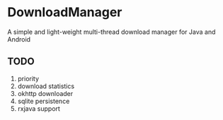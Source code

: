 # DownloadManager
A simple and light-weight multi-thread download manager for Java and Android

## TODO
1. priority
2. download statistics
3. okhttp downloader
4. sqlite persistence
5. rxjava support

